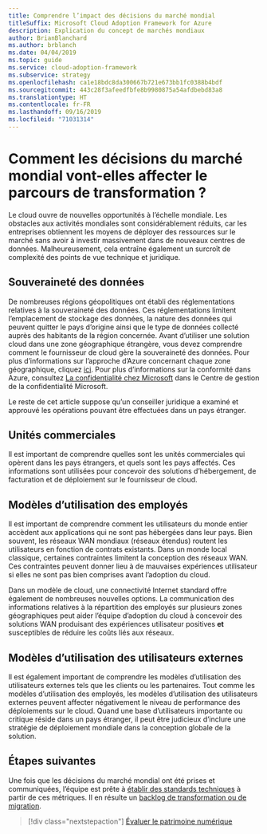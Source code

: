 ```yaml
---
title: Comprendre l’impact des décisions du marché mondial
titleSuffix: Microsoft Cloud Adoption Framework for Azure
description: Explication du concept de marchés mondiaux
author: BrianBlanchard
ms.author: brblanch
ms.date: 04/04/2019
ms.topic: guide
ms.service: cloud-adoption-framework
ms.subservice: strategy
ms.openlocfilehash: ca1e18bdc8da300667b721e673bb1fc0388b4bdf
ms.sourcegitcommit: 443c28f3afeedfbfe8b9980875a54afdbebd83a8
ms.translationtype: HT
ms.contentlocale: fr-FR
ms.lasthandoff: 09/16/2019
ms.locfileid: "71031314"
---
```

<!-- markdownlint-disable MD026 -->

# <a name="how-will-global-market-decisions-affect-the-transformation-journey"></a>Comment les décisions du marché mondial vont-elles affecter le parcours de transformation ?

Le cloud ouvre de nouvelles opportunités à l’échelle mondiale. Les obstacles aux activités mondiales sont considérablement réduits, car les entreprises obtiennent les moyens de déployer des ressources sur le marché sans avoir à investir massivement dans de nouveaux centres de données. Malheureusement, cela entraîne également un surcroît de complexité des points de vue technique et juridique.

## <a name="data-sovereignty"></a>Souveraineté des données

De nombreuses régions géopolitiques ont établi des réglementations relatives à la souveraineté des données. Ces réglementations limitent l’emplacement de stockage des données, la nature des données qui peuvent quitter le pays d’origine ainsi que le type de données collecté auprès des habitants de la région concernée. Avant d’utiliser une solution cloud dans une zone géographique étrangère, vous devez comprendre comment le fournisseur de cloud gère la souveraineté des données. Pour plus d’informations sur l’approche d’Azure concernant chaque zone géographique, cliquez [ici](https://azure.microsoft.com/global-infrastructure/geographies). Pour plus d’informations sur la conformité dans Azure, consultez [La confidentialité chez Microsoft](https://www.microsoft.com/trustcenter/privacy) dans le Centre de gestion de la confidentialité Microsoft.

Le reste de cet article suppose qu’un conseiller juridique a examiné et approuvé les opérations pouvant être effectuées dans un pays étranger.

## <a name="business-units"></a>Unités commerciales

Il est important de comprendre quelles sont les unités commerciales qui opèrent dans les pays étrangers, et quels sont les pays affectés. Ces informations sont utilisées pour concevoir des solutions d’hébergement, de facturation et de déploiement sur le fournisseur de cloud.

## <a name="employee-usage-patterns"></a>Modèles d’utilisation des employés

Il est important de comprendre comment les utilisateurs du monde entier accèdent aux applications qui ne sont pas hébergées dans leur pays. Bien souvent, les réseaux WAN mondiaux (réseaux étendus) routent les utilisateurs en fonction de contrats existants. Dans un monde local classique, certaines contraintes limitent la conception des réseaux WAN. Ces contraintes peuvent donner lieu à de mauvaises expériences utilisateur si elles ne sont pas bien comprises avant l’adoption du cloud.

Dans un modèle de cloud, une connectivité Internet standard offre également de nombreuses nouvelles options. La communication des informations relatives à la répartition des employés sur plusieurs zones géographiques peut aider l’équipe d’adoption du cloud à concevoir des solutions WAN produisant des expériences utilisateur positives **et** susceptibles de réduire les coûts liés aux réseaux.

## <a name="external-user-usage-patterns"></a>Modèles d’utilisation des utilisateurs externes

Il est également important de comprendre les modèles d’utilisation des utilisateurs externes tels que les clients ou les partenaires. Tout comme les modèles d’utilisation des employés, les modèles d’utilisation des utilisateurs externes peuvent affecter négativement le niveau de performance des déploiements sur le cloud. Quand une base d’utilisateurs importante ou critique réside dans un pays étranger, il peut être judicieux d’inclure une stratégie de déploiement mondiale dans la conception globale de la solution.

## <a name="next-steps"></a>Étapes suivantes

Une fois que les décisions du marché mondial ont été prises et communiquées, l’équipe est prête à [établir des standards techniques](../digital-estate/index.md) à partir de ces métriques.
Il en résulte un [backlog de transformation ou de migration](..//migrate/migration-considerations/prerequisites/technical-complexity.md).

> [!div class="nextstepaction"]
> [Évaluer le patrimoine numérique](../digital-estate/index.md)
